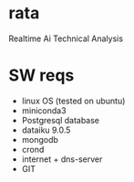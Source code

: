 # rata
Realtime Ai Technical Analysis

# SW reqs
- linux OS (tested on ubuntu)
- miniconda3
- Postgresql database
- dataiku 9.0.5
- mongodb
- crond
- internet + dns-server
- GIT
